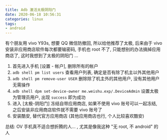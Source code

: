 ```yaml
---
title: Adb 激活太极阴阳门
date: 2020-06-18 10:56:31
categories: linux
tags:
- android
---
```


有个朋友用 vivo Y93s, 想要 QQ 微信防撤回, 所以给他推荐了太极, 后来由于 vivo 安装非应用商店软件每次都要输密码, 手机也 root 不了, 只能想别的办法搞掉应用商店了, 这时我想到了太极的阴阳门 ...

1. 首先进入手机 [设置 - 帐户], 删除所有的帐户
2. `adb shell pm list users` 查看用户列表, 确定是否有除了机主以外其他用户
3. `adb shell pm remove-user USER` 删除除了机主外的其他用户, 没有其他用户无需操作
4. `adb shell dpm set-device-owner me.weishu.exp/.DeviceAdmin` 设置太极为管理员用户, 出现 `success` 即为成功
5. 进入 [太极-阴阳门] 冻结自带应用商店, 如果不使用 vivo 账号可以一起冻结, 之后安装非应用商店软件就不需要 vivo 账号了
6. 安装酷安, 替代官方应用商店 (其他应用商店也行, 个人比较喜欢酷安)

总结: OV 手机真不适合想折腾的人... , 尤其是像我这种 "无 root, 不 android" 的人